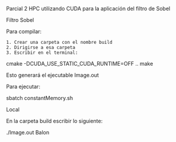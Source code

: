 Parcial 2 HPC utilizando CUDA para la aplicación del filtro de Sobel

Filtro Sobel

Para compilar:

    1. Crear una carpeta con el nombre build
    2. Dirigirse a esa carpeta
    3. Escribir en el terminal:

cmake -DCUDA_USE_STATIC_CUDA_RUNTIME=OFF ..
make

Esto generará el ejecutable Image.out

Para ejecutar:

sbatch  constantMemory.sh

Local

En la carpeta build escribir lo siguiente:

./Image.out Balon
